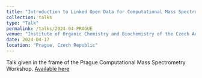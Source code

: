 ```yaml
---
title: "Introduction to Linked Open Data for Computational Mass Spectrometry"
collection: talks
type: "Talk"
permalink: /talks/2024-04-PRAGUE
venue: "Institute of Organic Chemistry and Biochemistry of the Czech Academy of Sciences"
date: 2024-04-17
location: "Prague, Czech Republic"
---
```


Talk given in the frame of the Prague Computational Mass Spectrometry Workshop. [Available here](https://adafede.github.io/my-presentations/20240417_prague/20240417_prague.pdf)
